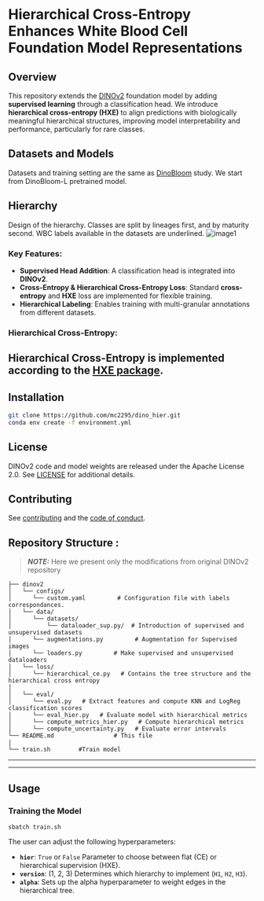 # Hierarchical Cross-Entropy Enhances White Blood Cell Foundation Model Representations

## Overview
This repository extends the [DINOv2](https://github.com/facebookresearch/dinov2) foundation model by adding **supervised learning** through a classification head. We introduce **hierarchical cross-entropy (HXE)** to align predictions with biologically meaningful hierarchical structures, improving model interpretability and performance, particularly for rare classes.

## Datasets and Models
Datasets and training setting are the same as [DinoBloom](https://github.com/marrlab/DinoBloom) study. We start from DinoBloom-L pretrained model.

## Hierarchy

Design of the hierarchy. Classes are split by lineages first, and by maturity second. WBC labels available in the datasets are underlined.
![image1](https://github.com/user-attachments/assets/3c6ec692-73fa-4eb7-b95d-bc0e93c9e16e)


### Key Features:
- **Supervised Head Addition**: A classification head is integrated into **DINOv2**.
- **Cross-Entropy & Hierarchical Cross-Entropy Loss**: Standard **cross-entropy** and **HXE** loss are implemented for flexible training.
- **Hierarchical Labeling**: Enables training with multi-granular annotations from different datasets.

### Hierarchical Cross-Entropy:

Hierarchical Cross-Entropy is implemented according to the [HXE package](https://github.com/fiveai/making-better-mistakes/blob/master/README.md).
---
## Installation
```bash
git clone https://github.com/mc2295/dino_hier.git
conda env create -f environment.yml
```
## License

DINOv2 code and model weights are released under the Apache License 2.0. See [LICENSE](LICENSE) for additional details.

## Contributing

See [contributing](CONTRIBUTING.md) and the [code of conduct](CODE_OF_CONDUCT.md).


## Repository Structure : 

> **_NOTE:_** Here we present only the modifications from original DINOv2 repository 


```
├── dinov2
│   └── configs/
│      └── custom.yaml         # Configuration file with labels correspondances.
│   └── data/
│      └── datasets/
│          └── dataloader_sup.py/  # Introduction of supervised and unsupervised datasets  
│      └── augmentations.py         # Augmentation for Supervised images
│      └── loaders.py         # Make supervised and unsupervised dataloaders
│   └── loss/
│      └── hierarchical_ce.py   # Contains the tree structure and the hierarchical cross entropy
│
│   └── eval/
│      └── eval.py   # Extract features and compute KNN and LogReg classification scores
│      └── eval_hier.py   # Evaluate model with hierarchical metrics
│      └── compute_metrics_hier.py   # Compute hierarchical metrics
│      └── compute_uncertainty.py   # Evaluate error intervals 
└── README.md                 # This file
|
└── train.sh        #Train model
```

---

---
## Usage
### Training the Model
```
sbatch train.sh
```
The user can adjust the following hyperparameters:

- **`hier`**: `True` or `False` Parameter to choose between flat (CE) or hierarchical supervision (HXE).
- **`version`**: (1, 2, 3) Determines which hierarchy to implement (`H1`, `H2`, `H3`).
- **`alpha`**: Sets up the alpha hyperparameter to weight edges in the hierarchical tree.

